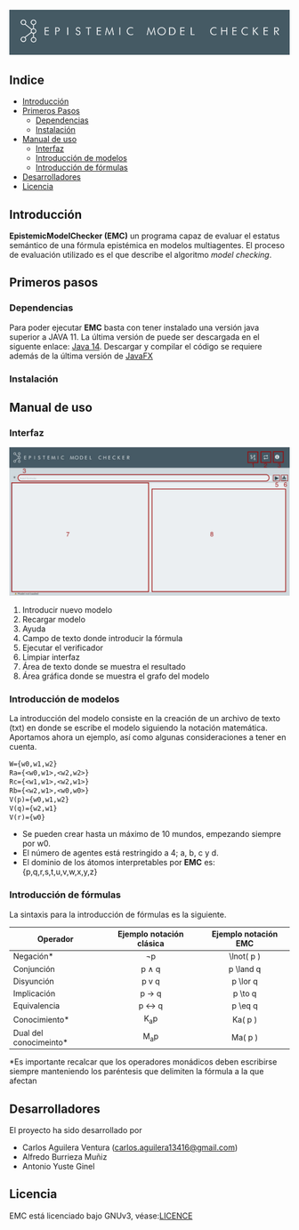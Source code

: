 <p align="center">
  <img src="banner.png" alt="EMC">
</p>

## Indice

* [Introducción](#introduction)
* [Primeros Pasos](#primeros)
	* [Dependencias](#dependencias)
	 * [Instalación](#install)
 * [Manual de uso](#manual)
	 * [Interfaz](#interfaz)
	  * [Introducción de modelos](#modelo)
	  * [Introducción de fórmulas](#formula)
* [Desarrolladores](#community)
* [Licencia](#license)

## Introducción <a name="introduction"></a>
**EpistemicModelChecker (EMC)** un programa capaz de evaluar el
estatus semántico de una fórmula epistémica en modelos multiagentes. El proceso de evaluación utilizado es el que describe el algoritmo *model checking*.


## Primeros pasos <a name="primeros"></a>
### Dependencias <a name="dependencias"></a>
Para poder ejecutar **EMC** basta con tener instalado una versión java superior a JAVA 11. La última versión de puede ser descargada en el siguente enlace: [Java 14](https://www.oracle.com/java/technologies/javase/jdk14-archive-downloads.html). 
Descargar y compilar el código se requiere además de la última versión de [JavaFX](https://gluonhq.com/products/javafx/)

### Instalación<a name="install"></a>


## Manual de uso <a name="manual"></a>
### Interfaz <a name="interfaz"></a>
<p align="center">
  <img src="interfaz.png" alt="EMC">
</p>

 1. Introducir nuevo modelo
 2. Recargar modelo
 3. Ayuda
 4. Campo de texto donde introducir la fórmula
 5. Ejecutar el verificador
 6. Limpiar interfaz
 7. Área de texto donde se muestra el resultado
 8. Área gráfica donde se muestra el grafo del modelo

### Introducción de modelos <a name="modelo"></a>
La introducción del modelo consiste en la creación de un archivo de texto (txt) en donde se escribe el modelo siguiendo la notación matemática. Aportamos ahora un ejemplo, así como algunas consideraciones a tener en cuenta.
```
W={w0,w1,w2}
Ra={<w0,w1>,<w2,w2>}
Rc={<w1,w1>,<w2,w1>}
Rb={<w2,w1>,<w0,w0>}
V(p)={w0,w1,w2}
V(q)={w2,w1}
V(r)={w0}
```
* Se pueden crear hasta un máximo de 10 mundos, empezando siempre por w0.
* El número de agentes está restringido a 4; a, b, c y d.
* El dominio de los átomos interpretables por **EMC** es: {p,q,r,s,t,u,v,w,x,y,z}

### Introducción de fórmulas <a name="formula"></a>
La sintaxis para la introducción de fórmulas es la siguiente. 

| Operador     | Ejemplo notación  clásica  | Ejemplo notación EMC 
 ------------- |:-------------:| :-------------:|
 |Negación* | ¬p | \lnot( p )    
| Conjunción   |  p ∧ q | p \land q |
| Disyunción     | p v q       |   p \lor q |
| Implicación | p → q     |  p \to q |
| Equivalencia | p ↔ q | p \eq q |
| Conocimiento* | K<sub>a</sub>p | Ka( p )|
| Dual del conocimeinto*|  M<sub>a</sub>p | Ma( p ) |

*Es importante recalcar que los operadores monádicos deben escribirse siempre manteniendo los paréntesis que delimiten la fórmula a la que afectan

## Desarrolladores <a name="community"></a>
El proyecto ha sido desarrollado por 
* Carlos Aguilera Ventura (carlos.aguilera13416@gmail.com)
* Alfredo Burrieza Muñiz
* Antonio Yuste Ginel
## Licencia <a name="licence"></a>
EMC está licenciado bajo GNUv3, véase:[LICENCE](https://github.com/CaAgVe/EpistemicModelChecker/blob/Release_1.01/licence) 
